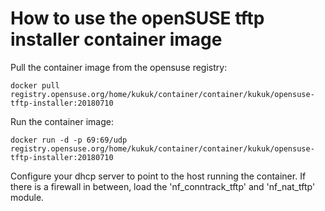 How to use the openSUSE tftp installer container image
======================================================

Pull the container image from the opensuse registry:

    docker pull registry.opensuse.org/home/kukuk/container/container/kukuk/opensuse-tftp-installer:20180710

Run the container image:

    docker run -d -p 69:69/udp registry.opensuse.org/home/kukuk/container/container/kukuk/opensuse-tftp-installer:20180710

Configure your dhcp server to point to the host running the container.
If there is a firewall in between, load the 'nf_conntrack_tftp' and
'nf_nat_tftp' module.
